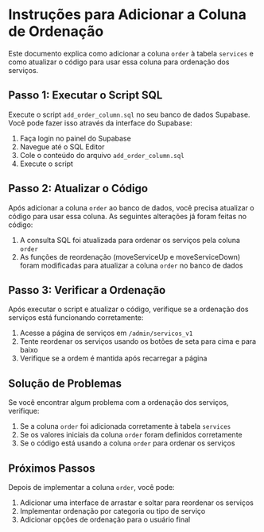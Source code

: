 # Instruções para Adicionar a Coluna de Ordenação

Este documento explica como adicionar a coluna `order` à tabela `services` e como atualizar o código para usar essa coluna para ordenação dos serviços.

## Passo 1: Executar o Script SQL

Execute o script `add_order_column.sql` no seu banco de dados Supabase. Você pode fazer isso através da interface do Supabase:

1. Faça login no painel do Supabase
2. Navegue até o SQL Editor
3. Cole o conteúdo do arquivo `add_order_column.sql`
4. Execute o script

## Passo 2: Atualizar o Código

Após adicionar a coluna `order` ao banco de dados, você precisa atualizar o código para usar essa coluna. As seguintes alterações já foram feitas no código:

1. A consulta SQL foi atualizada para ordenar os serviços pela coluna `order`
2. As funções de reordenação (moveServiceUp e moveServiceDown) foram modificadas para atualizar a coluna `order` no banco de dados

## Passo 3: Verificar a Ordenação

Após executar o script e atualizar o código, verifique se a ordenação dos serviços está funcionando corretamente:

1. Acesse a página de serviços em `/admin/servicos_v1`
2. Tente reordenar os serviços usando os botões de seta para cima e para baixo
3. Verifique se a ordem é mantida após recarregar a página

## Solução de Problemas

Se você encontrar algum problema com a ordenação dos serviços, verifique:

1. Se a coluna `order` foi adicionada corretamente à tabela `services`
2. Se os valores iniciais da coluna `order` foram definidos corretamente
3. Se o código está usando a coluna `order` para ordenar os serviços

## Próximos Passos

Depois de implementar a coluna `order`, você pode:

1. Adicionar uma interface de arrastar e soltar para reordenar os serviços
2. Implementar ordenação por categoria ou tipo de serviço
3. Adicionar opções de ordenação para o usuário final
